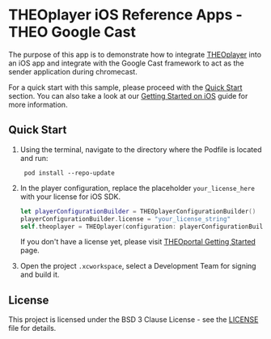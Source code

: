 # THEOplayer iOS Reference Apps - THEO Google Cast

The purpose of this app is to demonstrate how to integrate [THEOplayer] into an iOS app and integrate with the Google Cast framework to act as the sender application during chromecast.

For a quick start with this sample, please proceed with the [Quick Start](#Quick-Start) section. You can also take a look at our [Getting Started on iOS](https://docs.theoplayer.com/getting-started/01-sdks/03-ios-unified/00-getting-started.md) guide for more information.

## Quick Start

1. Using the terminal, navigate to the directory where the Podfile is located and run:

        pod install --repo-update
       
2. In the player configuration, replace the placeholder `your_license_here` with your license for iOS SDK.
    ```swift
    let playerConfigurationBuilder = THEOplayerConfigurationBuilder()
    playerConfigurationBuilder.license = "your_license_string"
    self.theoplayer = THEOplayer(configuration: playerConfigurationBuilder.build())
    ```

    If you don't have a license yet, please visit [THEOportal Getting Started](https://portal.theoplayer.com/getting-started) page.
3. Open the project `.xcworkspace`, select a Development Team for signing and build it.

## License

This project is licensed under the BSD 3 Clause License - see the [LICENSE] file for details.

[//]: # (Links and Guides reference)
[THEOplayer]: https://www.theoplayer.com
[Get Started with THEOplayer]: https://www.theoplayer.com/pricing/theoplayer

[//]: # (Project files reference)
[LICENSE]: LICENSE
